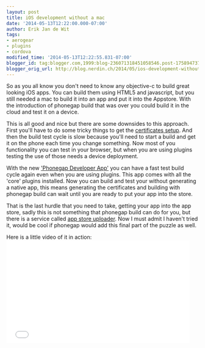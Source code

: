 ```yaml
---
layout: post
title: iOS development without a mac
date: '2014-05-13T12:22:00.000-07:00'
author: Erik Jan de Wit
tags:
- aerogear
- plugins
- cordova
modified_time: '2014-05-13T12:22:55.831-07:00'
blogger_id: tag:blogger.com,1999:blog-236071318451058546.post-1758947379758923359
blogger_orig_url: http://blog.nerdin.ch/2014/05/ios-development-without-mac.html
---
```


<p>So as you all know you don't need to know any objective-c to build great looking iOS apps. You can build them using HTML5 and javascript, but you still needed a mac to build it into an app and put it into the Appstore. With the introduction of phonegap build that was over you could build it in the cloud and test it on a device.  </p><p>This is all good and nice but there are some downsides to this approach.  First you'll have to do some tricky things to get the <a href="http://www.iandevlin.com/blog/2012/11/phonegap/building-an-ios-signing-key-for-phonegap-in-windows">certificates setup</a>. And then the build test cycle is slow because you'll need to start a build and get it on the phone each time you change something. Now most of you functionality you can test in your browser, but when you are using plugins testing the use of those needs a device deployment. </p><p>With the new <a href="http://app.phonegap.com/">'Phonegap Developer App'</a> you can have a fast test build cycle again even when you are using plugins. This app comes with all the 'core' plugins installed. Now you can build and test your without generating a native app, this means generating the certificates and building with phonegap build can wait until you are ready to put your app into the store.  </p><p>That is the last hurdle that you need to take, getting your app into the app store, sadly this is not something that phonegap build can do for you, but there is a service called <a href="http://www.appstoreuploader.com/">app store uploader</a>. Now I must admit I haven't tried it, would be cool if phonegap would add this final part of the puzzle as well. </p><p>Here is a little video of it in action: <iframe width="480" height="270" src="//www.youtube.com/embed/uqrIXFfSjJk" frameborder="0" allowfullscreen></iframe></p>